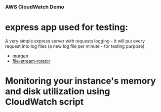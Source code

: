 ### AWS CloudWatch Demo

# express app used for testing:

A very simple express server with requests logging - it will put every request into log files (a new log file per minute - for testing purpose)

* [morgan](https://github.com/expressjs/morgan)
* [file-stream-rotator](https://github.com/holidayextras/file-stream-rotator)

# Monitoring your instance's memory and disk utilization using CloudWatch script
